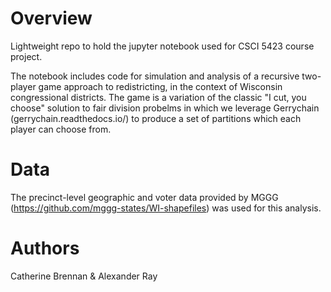 # Overview
Lightweight repo to hold the jupyter notebook used for CSCI 5423 course project. 

The notebook includes code for simulation and analysis of a recursive two-player game approach to redistricting, in the context of Wisconsin congressional districts. The game is a variation of the classic "I cut, you choose" solution to fair division probelms in which we leverage Gerrychain (gerrychain.readthedocs.io/) to produce a set of partitions which each player can choose from.

# Data
The precinct-level geographic and voter data provided by MGGG (https://github.com/mggg-states/WI-shapefiles) was used for this analysis.

# Authors
Catherine Brennan & Alexander Ray

